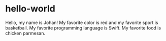 # hello-world

Hello, my name is Johan!
My favorite color is red and my favorite sport is basketball.
My favorite programming language is Swift.
My favorite food is chicken parmesan.
